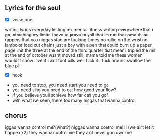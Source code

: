 ## Lyrics for the soul

-[x] verse one

writing lyrics everyday testing my mental fitness
writing everywhere that i go, streching my limits 
i have to prove to yall that
im not the same 
these rappers that you niggas stan are fucking lames
no rollie on the wrist no lambo or iced out chains
just a boy with a pen that could burn up a paper page
i hit the three at the end of the third quarter that mean i tripled the mil
at the end of october 
wasnt moved still, mama told me these women wouldnt show love if i aint foot bills
well fuck it i fuck around swallow the blue pill
-[x] hook
- you need to stop, you need start you need to go
- you need sing you need to eat how good your flow?
- if you believe youll achieve how far can you go?
- with what ive seen, there too many niggas that wanna control
## chorus
iggas wanna control me?(what?)
niggas wanna control me!!!! (we aint let it happen x2)
they wanna control me 
they aint never gon own me
